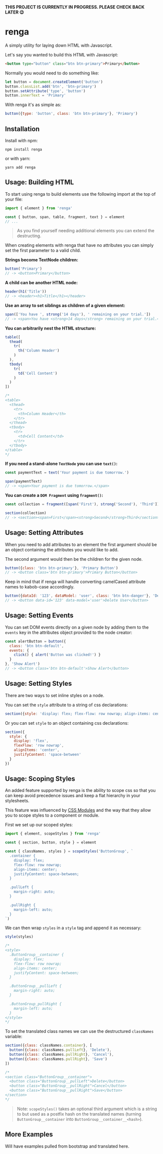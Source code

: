 **THIS PROJECT IS CURRENTLY IN PROGRESS. PLEASE CHECK BACK LATER 😉**

# renga

A simply utility for laying down HTML with Javascript.

Let's say you wanted to build this HTML with Javascript:

```html
<button type="button" class="btn btn-primary">Primary</button>
```

Normally you would need to do something like:

```javascript
let button = document.createElement('button')
button.classList.add('btn', 'btn-primary')
button.setAttribute('type', 'button')
button.innerText = 'Primary'
```

With renga it's as simple as:

```javascript
button({type: 'button', class: 'btn btn-primary'}, 'Primary')
```

## Installation

Install with npm:

```
npm install renga
```

or with yarn:

```
yarn add renga
```

## Usage: Building HTML

To start using renga to build elements use the following import at the
top of your file:

```javascript
import { element } from 'renga'

const { button, span, table, fragment, text } = element
// ...
```

> As you find yourself needing additional elements you can extend the
destructing.

When creating elements with renga that have no attributes you can simply
set the first parameter to a valid child.

**Strings become TextNode children:**
```javascript
button('Primary')
// -> <button>Primary</button>
```

**A child can be another HTML node:**
```javascript
header(h1('Title'))
// -> <header><h1>Title</h1></header>
```

**Use an array to set siblings as children of a given element:**
```javascript
span(['You have ', strong('14 days'), ' remaining on your trial.'])
// -> <span>You have <strong>14 days</strong> remaining on your trial.</span>
```

**You can arbitrarily nest the HTML structure:**
```javascript
table([
  thead(
    tr(
      th('Column Header')
    )
  ),
  tbody(
    tr(
      td('Cell Content')
    )
  )
])

/*
<table>
  <thead>
    <tr>
      <th>Column Header</th>
    </tr>
  </thead>
  <tbody>
    <tr>
      <td>Cell Content</td>
    </tr>
  </tbody>
</table>
*/
```

**If you need a stand-alone `TextNode` you can use `text()`:**
```javascript
const paymentText = text('Your payment is due tomorrow.')

span(paymentText)
// -> <span>Your payment is due tomorrow.</span>
```

**You can create a `DOM Fragment` using `fragment()`:**
```javascript
const collection = fragment([span('First'), strong('Second'), 'Third'])

section(collection)
// -> <section><span>First</span><strong>Second</strong>Third</section>
```

## Usage: Setting Attributes

When you need to add attributes to an element the first argument should
be an object containing the attributes you would like to add.

The second argument would then be the children for the given node.

```javascript
button({class: 'btn btn-primary'}, 'Primary Button')
// -> <button class='btn btn-primary'>Primary Button</button>
```

Keep in mind that if renga will handle converting camelCased attribute
names to kabob-case accordingly.

```javascript
button({dataId: '123', dataModel: 'user', class: 'btn btn-danger'}, 'Delete User')
// -> <button data-id='123' data-model='user'>Delete User</button>
```


## Usage: Setting Events

You can set DOM events directly on a given node by adding them to the
`events` key in the attributes object provided to the node creator:

```javascript
const alertButton = button({
  class: 'btn btn-default',
  events: {
    click() { alert('Button was clicked!') }
  }
}, 'Show Alert')
// -> <button class='btn btn-default'>Show Alert</button>
```

## Usage: Setting Styles

There are two ways to set inline styles on a node.

You can set the `style` attribute to a string of css declarations:

```javascript
section({style: 'display: flex; flex-flow: row nowrap; align-items: center; justify-content: space-between;'})
```

Or you can set `style` to an object containing css declarations:

```javascript
section({
  style: {
    display: 'flex',
    flexFlow: 'row nowrap',
    alignItems: 'center',
    justifyContent: 'space-between'
  }
})
```

## Usage: Scoping Styles

An added feature supported by renga is the ability to scope css so that
you can keep avoid precedence issues and keep a flat hierarchy in your
stylesheets.

This feature was influenced by [CSS Modules](https://github.com/css-modules/css-modules)
and the way that they allow you to scope styles to a component or module.

First we set up our scoped styles:

```javascript
import { element, scopeStyles } from 'renga'

const { section, button, style } = element

const { classNames, styles } = scopeStyles('ButtonGroup', `
  .container {
    display: flex;
    flex-flow: row nowrap;
    align-items: center;
    justifyContent: space-between;
  }

  .pullLeft {
    margin-right: auto;
  }

  .pullRight {
    margin-left: auto;
  }
`)
```

We can then wrap `styles` in a `style` tag and append it as necessary:

```javascript
style(styles)

/*
<style>
  .ButtonGroup__container {
    display: flex;
    flex-flow: row nowrap;
    align-items: center;
    justifyContent: space-between;
  }

  .ButtonGroup__pullLeft {
    margin-right: auto;
  }

  .ButtonGroup_pullRight {
    margin-left: auto;
  }
</style>
*/
```

To set the translated class names we can use the destructured
`classNames` variable:

```javascript
section({class: classNames.container}, [
  button({class: classNames.pullLeft}, 'Delete'),
  button({class: classNames.pullRight}, 'Cancel'),
  button({class: classNames.pullRight}, 'Save')
])

/*
<section class="ButtonGroup__container">
  <button class="ButtonGroup__pullLeft">Delete</button>
  <button class="ButtonGroup__pullRight">Cancel</button>
  <button class="ButtonGroup__pullRight">Save</button>
</section>
*/
```

> Note: `scopeStyles()` takes an optional third argument which is a
string to but used as a postfix hash on the translated names (turning
`ButtonGroup__container` into `ButtonGroup__container__<hash>`).

## More Examples

Will have examples pulled from bootstrap and translated here.
